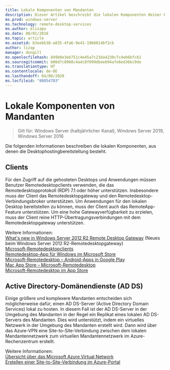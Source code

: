 ```yaml
---
title: Lokale Komponenten von Mandanten
description: Dieser Artikel beschreibt die lokalen Komponenten deiner RDS-Bereitstellung.
ms.prod: windows-server
ms.technology: remote-desktop-services
ms.author: elizapo
ms.date: 08/01/2016
ms.topic: article
ms.assetid: b3eebb38-a835-4fa6-9e41-1966014bf2cb
author: lizap
manager: dongill
ms.openlocfilehash: 849b0e3eb751c4e45a7c23da4230c7c4eb6bfcb1
ms.sourcegitcommit: b00d7c8968c4adc8f699dbee694afe6ed36bc9de
ms.translationtype: HT
ms.contentlocale: de-DE
ms.lasthandoff: 04/08/2020
ms.locfileid: "80854703"
---
```

# <a name="tenant-on-premises-components"></a>Lokale Komponenten von Mandanten

>Gilt für: Windows Server (halbjährlicher Kanal), Windows Server 2019, Windows Server 2016

Die folgenden Informationen beschreiben die lokalen Komponenten, aus denen die Desktophostingbereitstellung besteht.  
  
##  <a name="clients"></a>Clients  
Für den Zugriff auf die gehosteten Desktops und Anwendungen müssen Benutzer Remotedesktopclients verwenden, die das Remotedesktopprotokoll (RDP) 7.1 oder höher unterstützen. Insbesondere muss der Client das Remotedesktopgateway und den Remotedesktop-Verbindungsbroker unterstützen. Um Anwendungen für den lokalen Desktop bereitstellen zu können, muss der Client auch das RemoteApp-Feature unterstützen. Um eine hohe Gatewayverfügbarkeit zu erzielen, muss der Client reine HTTP-Übertragungsverbindungen mit dem Remotedesktopgateway unterstützen.  
  
Weitere Informationen:  
[What's new in Windows Server 2012 R2 Remote Desktop Gateway](https://blogs.technet.microsoft.com/enterprisemobility/2013/03/14/whats-new-in-windows-server-2012-remote-desktop-gateway/#transport) (Neues beim Windows Server 2012 R2-Remotedesktopgateway)  
[Microsoft-Remotedesktopclients](https://technet.microsoft.com/library/dn473009.aspx)  
[Remotedesktop-App für Windows im Microsoft Store](https://apps.microsoft.com/windows/app/remote-desktop/051f560e-5e9b-4dad-8b2e-fa5e0b05a480)  
[Microsoft-Remotedesktop – Android-Apps in Google Play](https://play.google.com/store/apps/details?id=com.microsoft.rdc.android)  
[Mac App Store – Microsoft-Remotedesktop](https://itunes.apple.com/app/microsoft-remote-desktop/id715768417?mt=12)  
[Microsoft-Remotedesktop im App Store](https://itunes.apple.com/app/microsoft-remote-desktop/id714464092?mt=8)  
  
##  <a name="active-directory-domain-services"></a>Active Directory-Domänendienste (AD DS)  
Einige größere und komplexere Mandanten entscheiden sich möglicherweise dafür, einen AD DS-Server (Active Directory Domain Services) lokal zu hosten. In diesem Fall ist der AD DS-Server in der Umgebung des Mandanten in der Regel ein Replikat eines lokalen AD DS-Servers des Mandanten. Dies wird unterstützt, indem ein virtuelles Netzwerk in der Umgebung des Mandanten erstellt wird. Dann wird über das Azure-VPN eine Site-to-Site-Verbindung zwischen dem lokalen Mandantennetzwerk zum virtuellen Mandantennetzwerk im Azure-Rechenzentrum erstellt.  
  
Weitere Informationen:  
[Übersicht über das Microsoft Azure Virtual Network](https://azure.microsoft.com/documentation/articles/virtual-networks-overview/)  
[Erstellen einer Site-to-Site-Verbindung im Azure-Portal](https://azure.microsoft.com/documentation/articles/vpn-gateway-howto-site-to-site-resource-manager-portal/)  


